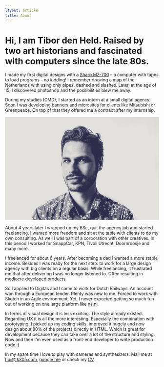 ```yaml
---
layout: article
title: About
---
```


# Hi, I am Tibor den Held. Raised by two art historians and fascinated with computers since the late 80s.

I made my first digital designs with a <span class="img-hover img-hover--sharp js-img-hover"><u>Sharp MZ-700</u></span> – a computer with tapes to load programs – no kidding! I remember drawing a map of the Netherlands with using only pipes, dashed and slashes. Later, at the age of 15, I discovered photoshop and the possibilities blew me away.

During my studies (CMD), I started as an intern at a small digital agency. Soon I was developing banners and microsites for clients like Mitsubishi or Greenpeace. On top of that they offered me a contract after my internship.

![Portret of Tibor den Held](/assets/img/portret.gif)

About 4 years later I wrapped up my BSc, quit the agency job and started freelancing. I wanted more freedom and sit at the table with clients to do my own consulting. As well I was part of a corporation with other creatives. In this period I worked for SnappCar, KPN, Tivoli Utrecht, Doornroosje and many more. 

I freelanced for about 6 years. After becoming a dad I wanted a more stable income. Besides I was ready for the next step: to work for a large design agency with big clients on a regular basis. While freelancing, it frustrated me that after delivering I was no longer listened to. Often resulting in mediocre developed products.

So I applied to Digitas and I came to work for Dutch Railways. An account won through a European tender. Plenty was new to me. Forced to work with Sketch in an Agile environment. Yet, I never expected getting so much fun out of working on one large platform like <a href="https://ns.nl" target="_blank">ns.nl</a>.

In terms of visual design it is less exciting. The style already existed. Regarding UX it is all the more interesting. Especially the combination with prototyping. I picked up my coding skills, improved it hugely and now design about 80% of the projects directly in HTML. Which is great for development because they can take over a lot of the structure and styling. Now and then I'm even used as a front-end developer to write production code :)

In my spare time I love to play with cameras and synthesizers. Mail me at <a href="mailto:hoi@tk305.com" target="_blank">hoi@tk305.com</a>, <a href='http://www.google.com/search?q=Tibor+den+Held' target='_blank'>google me</a> or check my <a href="/cv">CV</a>.


